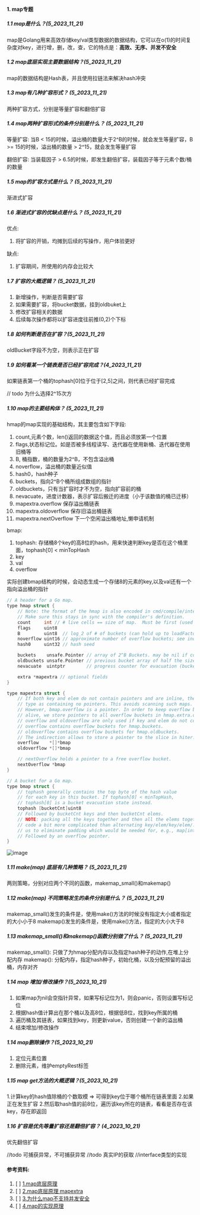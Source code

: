 #### 1. map专题

##### 1.1 map是什么？(5_2023_11_21)
map是Golang用来高效存储key/val类型数据的数据结构，它可以在o(1)的时间复杂度对key，进行增，删，改，查，它的特点是：**高效、无序、并发不安全**


##### 1.2 map底层实现主要数据结构？(5_2023_11_21)
map的数据结构是Hash表，并且使用拉链法来解决hash冲突


##### 1.3 map有几种扩容形式？ (5_2023_11_21)
两种扩容方式，分别是等量扩容和翻倍扩容


##### 1.4 map两种扩容形式的条件分别是什么？ (5_2023_11_21)
等量扩容: 当B < 15的时候，溢出桶的数量大于2^B的时候，就会发生等量扩容，B >= 15的时候，溢出桶的数量 > 2^15，就会发生等量扩容

翻倍扩容: 当装载因子 > 6.5的时候，即发生翻倍扩容，装载因子等于元素个数/桶的数量


##### 1.5 map的扩容方式是什么？  (5_2023_11_21)
渐进式扩容

##### 1.6 渐进式扩容的优缺点是什么？  (5_2023_11_21)
优点:
1. 将扩容的开销，均摊到后续的写操作，用户体验更好

缺点:
1. 扩容期间，所使用的内存会比较大

##### 1.7 扩容的大概逻辑？ (5_2023_11_21)
1. 新增操作，判断是否需要扩容
2. 如果需要扩容，将bucket数据，挂到oldbuket上
3. 修改扩容相关的数据
4. 后续每次操作都将以扩容进度往前推(0,2)个下标

##### 1.8 如何判断是否在扩容？(5_2023_11_21)
oldBucket字段不为空，则表示正在扩容

##### 1.9 如何看某一个链表是否已经扩容完成？(4_2023_11_21)
如果链表第一个桶的tophash[0]位于位于[2,5]之间，则代表已经扩容完成

// todo 为什么选择2^15次方


##### 1.10 map的主要结构体？ (5_2023_11_21)	
hmap的map实现的基础结构，其主要包含如下字段:
1. count,元素个数，len()返回的数据这个值，而且必须放第一个位置
2. flags,状态标记位。如是否被多线程读写、迭代器在使用新桶、迭代器在使用旧桶等
3. B, 桶指数，桶的数量为2^B，不包含溢出桶
4. noverflow，溢出桶的数量近似值
5. hash0，hash种子
6. buckets，指向2^B个桶所组成数组的指针
7. oldbuckets，只有当扩容时才不为空，指向扩容前的桶
8. nevacuate，进度计数器，表示扩容后搬迁的进度（小于该数值的桶已迁移）
9. mapextra.overflow 保存溢出桶链表
10. mapextra.oldoverflow 保存旧溢出桶链表
11. mapextra.nextOverflow 下一个空闲溢出桶地址,懒申请机制


bmap:
1. tophash: 存储桶8个key的高8位的hash，用来快速判断key是否在这个桶里面，tophash[0] < minTopHash
2. key
3. val
4. overflow

实际创建bmap结构的时候，会动态生成一个存储8的元素的key,以及val还有一个指向溢出桶的指针


```c++
// A header for a Go map.
type hmap struct {
	// Note: the format of the hmap is also encoded in cmd/compile/internal/gc/reflect.go.
	// Make sure this stays in sync with the compiler's definition.
	count     int // # live cells == size of map.  Must be first (used by len() builtin)
	flags     uint8
	B         uint8  // log_2 of # of buckets (can hold up to loadFactor * 2^B items)
	noverflow uint16 // approximate number of overflow buckets; see incrnoverflow for details
	hash0     uint32 // hash seed

	buckets    unsafe.Pointer // array of 2^B Buckets. may be nil if count==0.
	oldbuckets unsafe.Pointer // previous bucket array of half the size, non-nil only when growing
	nevacuate  uintptr        // progress counter for evacuation (buckets less than this have been evacuated)

	extra *mapextra // optional fields
}

type mapextra struct {
	// If both key and elem do not contain pointers and are inline, then we mark bucket
	// type as containing no pointers. This avoids scanning such maps.
	// However, bmap.overflow is a pointer. In order to keep overflow buckets
	// alive, we store pointers to all overflow buckets in hmap.extra.overflow and hmap.extra.oldoverflow.
	// overflow and oldoverflow are only used if key and elem do not contain pointers.
	// overflow contains overflow buckets for hmap.buckets.
	// oldoverflow contains overflow buckets for hmap.oldbuckets.
	// The indirection allows to store a pointer to the slice in hiter.
	overflow    *[]*bmap
	oldoverflow *[]*bmap

	// nextOverflow holds a pointer to a free overflow bucket.
	nextOverflow *bmap
}

// A bucket for a Go map.
type bmap struct {
	// tophash generally contains the top byte of the hash value
	// for each key in this bucket. If tophash[0] < minTopHash,
	// tophash[0] is a bucket evacuation state instead.
	tophash [bucketCnt]uint8
	// Followed by bucketCnt keys and then bucketCnt elems.
	// NOTE: packing all the keys together and then all the elems together makes the
	// code a bit more complicated than alternating key/elem/key/elem/... but it allows
	// us to eliminate padding which would be needed for, e.g., map[int64]int8.
	// Followed by an overflow pointer.
}

```

![image](https://github.com/Luozujian/architect/assets/27532970/1a2097c3-2a10-4d6a-84a9-66c2953e4277)
##### 1.11 make(map) 底层有几种策略？ (5_2023_11_21)
两则策略，分别对应两个不同的函数，makemap_small()和makemap()

##### 1.12 make(map) 不同策略发生的条件分别是什么？ (5_2023_11_21)
makemap_small()发生的条件是，使用make()方法的时候没有指定大小或者指定的大小小于8
makemap()发生的条件是，使用make()方法，指定的大小大于8

##### 1.13 makemap_small()和makemap()函数分别做了什么？  (5_2023_11_21)
makemap_small(): 只做了为hmap分配内存以及指定hash种子的动作,在堆上分配内存
makemap(): 分配内存，指定hash种子，初始化桶，以及分配预留的溢出桶，内存对齐

##### 1.14 map 增加/修改操作？(5_2023_10_21)
1. 如果map为nil会空指针异常，如果写标记位为1，则会panic，否则设置写标记位
2. 根据hash值计算出在那个桶以及高8位，根据低B位，找到key所属的桶
3. 遍历桶及其链表，如果找到key，则更新value，否则创建一个新的溢出桶
4. 结束增加/修改操作

##### 1.14 map删除操作？(5_2023_10_21)
1. 定位元素位置
2. 删除元素，维护emptyRest标签


##### 1.15 map get方法的大概逻辑？(5_2023_10_21)
1.计算key的hash值除桶的个数取模 => 可得到key位于哪个桶所在链表里面
2.如果正在发生扩容
2.然后取hash值的前8位，遍历该key所在的链表，看看是否存在该key，存在即返回


##### 1.16 扩容是优先等量扩容还是翻倍扩容？ (4_2023_10_21)
优先翻倍扩容



//todo 可捕获异常，不可捕获异常
//todo 真实IP的获取
//interface类型的实现


#### 参考资料:

1. [ ] [1.map底层原理](https://zhuanlan.zhihu.com/p/495998623)
2. [ ] [2.map底层原理 mapextra](https://cloud.tencent.com/developer/article/1746966)
3. [ ] [3.为什么map不支持并发安全](https://learnku.com/articles/67151)
4. [ ] [4.map的实现原理](https://zhuanlan.zhihu.com/p/495998623)
